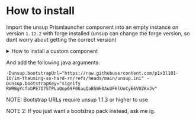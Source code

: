# How to install

Import the unsup Prismlauncher component into an empty instance on version `1.12.2` with forge installed (unsup can change the forge version, so dont worry about getting the correct version)
<details>
<summary>How to install a custom component</summary>
<br>
Create an empty component with the UID of <code>com.unascribed.unsup</code> with the following contents:
<pre><code>
{
  "formatVersion": 1,
  "name": "unsup",
  "uid": "com.unascribed.unsup",
  "version": "1.1.3",
  "+agents": [
    {
      "name": "com.unascribed:unsup:1.1.3",
      "url": "https://repo.sleeping.town"
    }
  ]
}
</code></pre>
You can save this component file for later by copying it from <code>&lt;INST_DIR&gt;/patches</code> to the central mods folder, then you can just click import component and select the component json.
</details>

And add the following java arguments:

```
-Dunsup.bootstrapUrl="https://raw.githubusercontent.com/p1x3l101-10/im-thauming-so-hard-rn/refs/heads/main/unsup.ini" -Dunsup.bootstrapKey="signify RWRBgYcfobPE7I7STPLaQnp69F06aqQaBSWk0AuUFKlUoCyE6VUZKxJv"
```

NOTE: Bootstrap URLs require unsup 1.1.3 or higher to use

NOTE 2: If you just want a bootstrap pack instead, ask me ig.